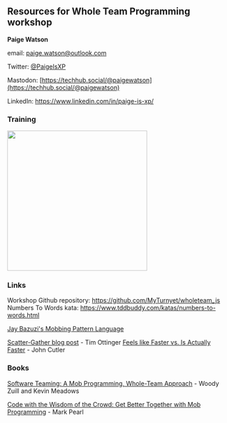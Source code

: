 ## Resources for Whole Team Programming workshop

**Paige Watson**

email: [paige.watson@outlook.com](mailto:paige.watson@outlook.com)

Twitter: [@PaigeIsXP](https://twitter.com/paigeisxp)

Mastodon: [https://techhub.social/@paigewatson](https://techhub.social/@paigewatson)

LinkedIn: https://www.linkedin.com/in/paige-is-xp/

### Training

[<img style="max-width:320px; width:320px;" src="https://www.industriallogic.com/img/workshops/MPW.jpg"/>
](https://www.industriallogic.com/mob-programming-workshop/)

### Links

Workshop Github repository: https://github.com/MyTurnyet/wholeteam_js  
Numbers To Words kata: https://www.tddbuddy.com/katas/numbers-to-words.html

[Jay Bazuzi's Mobbing Pattern Language]( https://jay.bazuzi.com/Mobbing-Pattern-Language/)

[Scatter-Gather blog post](https://www.industriallogic.com/blog/scatter-gather/) - Tim Ottinger
[Feels like Faster vs. Is Actually Faster](https://medium.com/hackernoon/feels-like-faster-vs-makes-us-faster-828686facc7e) -
John Cutler

### Books

[Software Teaming: A Mob Programming, Whole-Team Approach](https://www.amazon.com/Software-Teaming-Programming-Whole-Team-Approach/dp/B0BLG1QTYK) -
Woody Zuill and Kevin Meadows

[Code with the Wisdom of the Crowd: Get Better Together with Mob Programming](https://www.amazon.com/Code-Wisdom-Crowd-Together-Programming/dp/1680506153) -
Mark Pearl